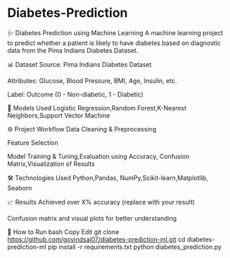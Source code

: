 # Diabetes-Prediction
🩺 Diabetes Prediction using Machine Learning
A machine learning project to predict whether a patient is likely to have diabetes based on diagnostic data from the Pima Indians Diabetes Dataset.

📊 Dataset
Source: Pima Indians Diabetes Dataset

Attributes: Glucose, Blood Pressure, BMI, Age, Insulin, etc.

Label: Outcome (0 - Non-diabetic, 1 - Diabetic)

🧠 Models Used
Logistic Regression,Random Forest,K-Nearest Neighbors,Support Vector Machine

⚙️ Project Workflow
Data Cleaning & Preprocessing

Feature Selection

Model Training & Tuning,Evaluation using Accuracy, Confusion Matrix,Visualization of Results

🛠️ Technologies Used
Python,Pandas, NumPy,Scikit-learn,Matplotlib, Seaborn

📈 Results
Achieved over X% accuracy (replace with your result)

Confusion matrix and visual plots for better understanding

📁 How to Run
bash
Copy
Edit
git clone https://github.com/govindsai07/diabetes-prediction-ml.git
cd diabetes-prediction-ml
pip install -r requirements.txt
python diabetes_prediction.py
